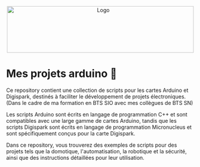 <div align="center">
    <img src="https://elbag.net/wp-content/uploads//arduino-logo-1024x259.png" alt="Logo" width="500" height="125">
  </a>
</div>


 # Mes projets arduino 🤖

Ce repository contient une collection de scripts pour les cartes Arduino et Digispark, destinés à faciliter le développement de projets électroniques.(Dans le cadre de ma formation en BTS SIO avec mes collègues de BTS SN)

Les scripts Arduino sont écrits en langage de programmation C++ et sont compatibles avec une large gamme de cartes Arduino, tandis que les scripts Digispark sont écrits en langage de programmation Micronucleus et sont spécifiquement conçus pour la carte Digispark.

Dans ce repository, vous trouverez des exemples de scripts pour des projets tels que la domotique, l'automatisation, la robotique et la sécurité, ainsi que des instructions détaillées pour leur utilisation. 
